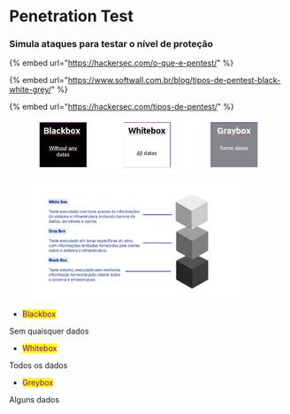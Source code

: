 # Penetration Test

### Simula ataques para testar o nível  de proteção

{% embed url="https://hackersec.com/o-que-e-pentest/" %}

{% embed url="https://www.softwall.com.br/blog/tipos-de-pentest-black-white-grey/" %}

{% embed url="https://hackersec.com/tipos-de-pentest/" %}

<figure><img src="../../.gitbook/assets/image (3).png" alt=""><figcaption></figcaption></figure>

<figure><img src="../../.gitbook/assets/image (1) (1) (1) (1) (1).png" alt="" width="375"><figcaption></figcaption></figure>

* <mark style="color:purple;">Blackbox</mark>

Sem quaisquer dados

* <mark style="color:purple;">Whitebox</mark>

Todos os dados

* <mark style="color:purple;">Greybox</mark>

Alguns dados
